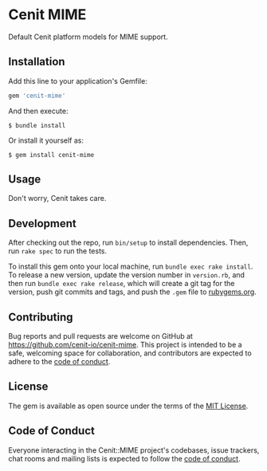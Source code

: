 # Cenit MIME

Default Cenit platform models for MIME support.

## Installation

Add this line to your application's Gemfile:

```ruby
gem 'cenit-mime'
```

And then execute:

    $ bundle install

Or install it yourself as:

    $ gem install cenit-mime

## Usage

Don't worry, Cenit takes care.

## Development

After checking out the repo, run `bin/setup` to install dependencies. Then, run `rake spec` to run the tests.

To install this gem onto your local machine, run `bundle exec rake install`. To release a new version, update the version number in `version.rb`, and then run `bundle exec rake release`, which will create a git tag for the version, push git commits and tags, and push the `.gem` file to [rubygems.org](https://rubygems.org).

## Contributing

Bug reports and pull requests are welcome on GitHub at https://github.com/cenit-io/cenit-mime. This project is intended to be a safe, welcoming space for collaboration, and contributors are expected to adhere to the [code of conduct](https://github.com/cenit-io/cenit-mime/blob/master/CODE_OF_CONDUCT.md).


## License

The gem is available as open source under the terms of the [MIT License](https://opensource.org/licenses/MIT).

## Code of Conduct

Everyone interacting in the Cenit::MIME project's codebases, issue trackers, chat rooms and mailing lists is expected to follow the [code of conduct](https://github.com/cenit-io/cenit-mime/blob/master/CODE_OF_CONDUCT.md).

